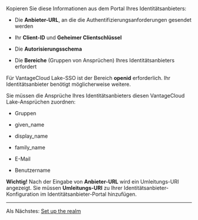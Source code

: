 Kopieren Sie diese Informationen aus dem Portal Ihres Identitätsanbieters:

-   Die **Anbieter-URL**, an die die Authentifizierungsanforderungen gesendet werden

-   Ihr **Client-ID** und **Geheimer Clientschlüssel**

-   Die **Autorisierungsschema**

-   Die **Bereiche** (Gruppen von Ansprüchen) Ihres Identitätsanbieters erfordert

Für VantageCloud Lake-SSO ist der Bereich **openid** erforderlich. Ihr Identitätsanbieter benötigt möglicherweise weitere.

Sie müssen die Ansprüche Ihres Identitätsanbieters diesen VantageCloud Lake-Ansprüchen zuordnen:

-   Gruppen

-   given\_name

-   display\_name

-   family\_name

-   E-Mail

-   Benutzername

**Wichtig!** Nach der Eingabe von **Anbieter-URL** wird ein Umleitungs-URI angezeigt. Sie müssen **Umleitungs-URI** zu Ihrer Identitätsanbieter-Konfiguration im Identitätsanbieter-Portal hinzufügen.

------------------------------------------------------------------------

Als Nächstes: [Set up the realm](ruf1680184116601.md)
